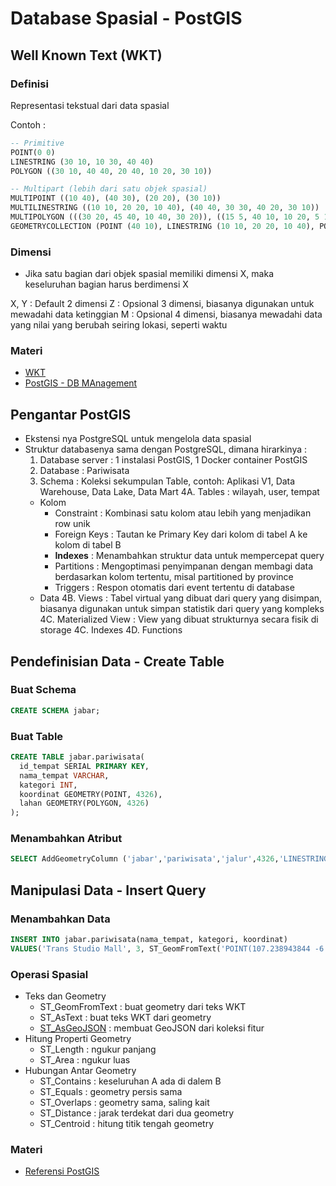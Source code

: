 # Database Spasial - PostGIS

## Well Known Text (WKT)

### Definisi
Representasi tekstual dari data spasial

Contoh :
```sql
-- Primitive
POINT(0 0)
LINESTRING (30 10, 10 30, 40 40)
POLYGON ((30 10, 40 40, 20 40, 10 20, 30 10))

-- Multipart (lebih dari satu objek spasial)
MULTIPOINT ((10 40), (40 30), (20 20), (30 10))
MULTILINESTRING ((10 10, 20 20, 10 40), (40 40, 30 30, 40 20, 30 10))
MULTIPOLYGON (((30 20, 45 40, 10 40, 30 20)), ((15 5, 40 10, 10 20, 5 10, 15 5)))
GEOMETRYCOLLECTION (POINT (40 10), LINESTRING (10 10, 20 20, 10 40), POLYGON ((40 40, 20 45, 45 30, 40 40)))
```

### Dimensi

- Jika satu bagian dari objek spasial memiliki dimensi X, maka keseluruhan bagian harus berdimensi X

X, Y : Default 2 dimensi
Z : Opsional 3 dimensi, biasanya digunakan untuk mewadahi data ketinggian
M : Opsional 4 dimensi, biasanya mewadahi data yang nilai yang berubah seiring lokasi, seperti waktu

### Materi
- [WKT](https://en.wikipedia.org/wiki/Well-known_text_representation_of_geometry)
- [PostGIS - DB MAnagement](https://postgis.net/docs/using_postgis_dbmanagement.html)


## Pengantar PostGIS

- Ekstensi nya PostgreSQL untuk mengelola data spasial
- Struktur databasenya sama dengan PostgreSQL, dimana hirarkinya :
  1. Database server : 1 instalasi PostGIS, 1 Docker container PostGIS
  2. Database : Pariwisata
  3. Schema : Koleksi sekumpulan Table, contoh: Aplikasi V1, Data Warehouse, Data Lake, Data Mart
  4A. Tables : wilayah, user, tempat
    - Kolom
      - Constraint : Kombinasi satu kolom atau lebih yang menjadikan row unik
      - Foreign Keys : Tautan ke Primary Key dari kolom di tabel A ke kolom di tabel B
      - **Indexes** : Menambahkan struktur data untuk mempercepat query
      - Partitions : Mengoptimasi penyimpanan dengan membagi data berdasarkan kolom tertentu, misal partitioned by province
      - Triggers : Respon otomatis dari event tertentu di database
    - Data
  4B. Views : Tabel virtual yang dibuat dari query yang disimpan, biasanya digunakan untuk simpan statistik dari query yang kompleks
  4C. Materialized View : View yang dibuat strukturnya secara fisik di storage
  4C. Indexes
  4D. Functions
  
## Pendefinisian Data - Create Table
  
### Buat Schema
 ```sql
CREATE SCHEMA jabar;
```

### Buat Table
```sql
CREATE TABLE jabar.pariwisata(
  id_tempat SERIAL PRIMARY KEY, 
  nama_tempat VARCHAR, 
  kategori INT, 
  koordinat GEOMETRY(POINT, 4326), 
  lahan GEOMETRY(POLYGON, 4326)
);
```

### Menambahkan Atribut
```sql
SELECT AddGeometryColumn ('jabar','pariwisata','jalur',4326,'LINESTRING',2);
```

## Manipulasi Data - Insert Query

### Menambahkan Data
```sql
INSERT INTO jabar.pariwisata(nama_tempat, kategori, koordinat)
VALUES('Trans Studio Mall', 3, ST_GeomFromText('POINT(107.238943844 -6.324324322)', 4326));
```

### Operasi Spasial
- Teks dan Geometry
  - ST_GeomFromText : buat geometry dari teks WKT
  - ST_AsText : buat teks WKT dari geometry
  - [ST_AsGeoJSON](https://postgis.net/docs/ST_AsGeoJSON.html) : membuat GeoJSON dari koleksi fitur
- Hitung Properti Geometry
  - ST_Length : ngukur panjang
  - ST_Area : ngukur luas
- Hubungan Antar Geometry
  - ST_Contains : keseluruhan A ada di dalem B
  - ST_Equals : geometry persis sama
  - ST_Overlaps : geometry sama, saling kait
  - ST_Distance : jarak terdekat dari dua geometry
  - ST_Centroid : hitung titik tengah geometry

### Materi
- [Referensi PostGIS](https://postgis.net/docs/reference.html)
